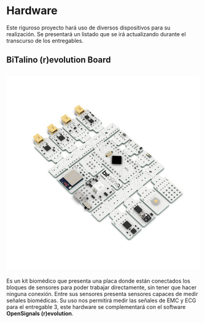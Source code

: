 # Hardware
Este riguroso proyecto hará uso de diversos dispositivos para su realización. Se presentará un listado que se irá actualizando durante el transcurso de los entregables.

## BiTalino (r)evolution Board
![Bitalino](Imagenes/BITalino-Board.1_720x.webp)
---
Es un kit biomédico que presenta una placa donde están conectados los bloques de sensores para poder trabajar directamente, sin tener que hacer ninguna conexión.
Entre sus sensores presenta sensores capaces de medir señales biomédicas.
Su uso nos permitirá medir las señales de EMC y ECG para el entregable 3, este hardware se complementará con el software **OpenSignals (r)evolution**.